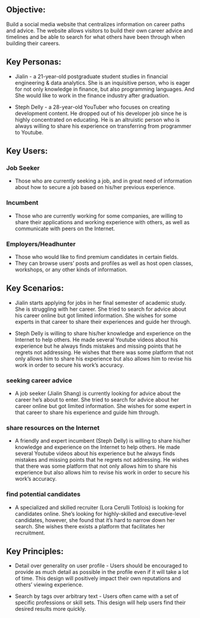 ## Objective: 
Build a social media website that centralizes information on career paths and advice. The website allows visitors to build their own career advice and timelines and be able to search for what others have been through when building their careers.


## Key Personas:
 - Jialin - a 21-year-old postgraduate student studies in financial engineering & data analytics. She is an inquisitive person, who is eager for not only knowledge in finance, but also programming languages. And She would like to work in the finance industry after graduation. 

 - Steph Delly - a 28-year-old YouTuber who focuses on creating development content. He dropped out of his developer job since he is highly concentrated on educating. He is an altruistic person who is always willing to share his experience on transferring from programmer to Youtube.

## Key Users:

### Job Seeker
 - Those who are currently seeking a job, and in great need of information about how to secure a job based on his/her previous experience.
### Incumbent
 - Those who are currently working for some companies, are willing to share their applications and working experience with others, as well as communicate with peers on the Internet.
### Employers/Headhunter
 - Those who would like to find premium candidates in certain fields.
 - They can browse users’ posts and profiles as well as host open classes, workshops, or any other kinds of information.

## Key Scenarios:

 - Jialin starts applying for jobs in her final semester of academic study. She is struggling with her career. She tried to search for advice about his career online but got limited information. She wishes for some experts in that career to share their experiences and guide her through.

 - Steph Delly is willing to share his/her knowledge and experience on the Internet to help others. He made several Youtube videos about his experience but he always finds mistakes and missing points that he regrets not addressing. He wishes that there was some platform that not only allows him to share his experience but also allows him to revise his work in order to secure his work’s accuracy.

### seeking career advice
 - A job seeker (Jialin Shang)  is currently looking for advice about the career he’s about to enter. She tried to search for advice about her career online but got limited information. She wishes for some expert in that career to share his experience and guide him through.

### share resources on the Internet
 - A friendly and expert incumbent (Steph Delly) is willing to share his/her knowledge and experience on the Internet to help others. He made several Youtube videos about his experience but he always finds mistakes and missing points that he regrets not addressing. He wishes that there was some platform that not only allows him to share his experience but also allows him to revise his work in order to secure his work’s accuracy. 

### find potential candidates

 - A specialized and skilled recruiter (Lora Cerulli Totilois) is looking for candidates online. She’s looking for highly-skilled and executive-level candidates, however, she found that it’s hard to narrow down her search. She wishes there exists a platform that facilitates her recruitment. 


## Key Principles:
 - Detail over generality on user profile - Users should be encouraged to provide as much detail as possible in the profile even if it will take a lot of time. This design will positively impact their own reputations and others’ viewing experience.

 - Search by tags over arbitrary text - Users often came with a set of specific professions or skill sets. This design will help users find their desired results more quickly.


